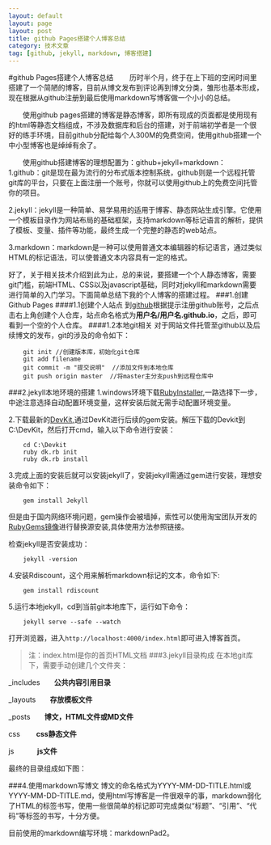 ```yaml
---
layout: default
layout: page
layout: post
title: github Pages搭建个人博客总结
category: 技术文章
tag: [github, jekyll, markdown, 博客搭建]
---
```

#github Pages搭建个人博客总结
　　历时半个月，终于在上下班的空闲时间里搭建了一个简陋的博客，目前从博文发布到评论再到博文分类，雏形也基本形成，现在根据从github注册到最后使用markdown写博客做一个小小的总结。

　　使用github pages搭建的博客是静态博客，即所有现成的页面都是使用现有的html等静态文档组成，不涉及数据库和后台的搭建，对于前端初学者是一个很好的练手环境，目前github分配给每个人300M的免费空间，使用github搭建一个中小型博客也是绰绰有余了。

　　使用github搭建博客的理想配置为：github+jekyll+markdown：    
1.github：git是现在最为流行的分布式版本控制系统，github则是一个远程托管git库的平台，只要在上面注册一个账号，你就可以使用github上的免费空间托管你的项目。

2.jekyll：jekyll是一种简单、易学易用的适用于博客、静态网站生成引擎。它使用一个模板目录作为网站布局的基础框架，支持markdown等标记语言的解析，提供了模板、变量、插件等功能，最终生成一个完整的静态的web站点。

3.markdown：markdown是一种可以使用普通文本编辑器的标记语言，通过类似HTML的标记语法，可以使普通文本内容具有一定的格式。

好了，关于相关技术介绍到此为止，总的来说，要搭建一个个人静态博客，需要git门槛，前端HTML、CSS以及javascript基础，同时对jekyll和markdown需要进行简单的入门学习。下面简单总结下我的个人博客的搭建过程。
###1.创建Github Pages
####1.1创建个人站点
到[github](www.github.com)根据提示注册github账号，之后点击右上角创建个人仓库，站点命名格式为**用户名/用户名.github.io**，之后，即可看到一个空的个人仓库。
####1.2本地git相关
对于网站文件托管至github以及后续博文的发布，git的涉及的命令如下：

		git init //创建版本库，初始化git仓库
		git add filename 
		git commit -m "提交说明"  //添加文件到本地仓库
		git push origin master  //将master主分支push到远程仓库中
###2.jekyll本地环境的搭建
1.windows环境下载[RubyInstaller](http://rubyinstaller.org/),一路选择下一步，中途注意选择自动配置环境变量，这样安装后就无需手动配置环境变量。

2.下载最新的[DevKit](https://github.com/oneclick/rubyinstaller/downloads/),通过DevKit进行后续的gem安装。解压下载的Devkit到C:\DevKit，然后打开cmd，输入以下命令进行安装：

		cd C:\Devkit
		ruby dk.rb init
		ruby dk.rb install
3.完成上面的安装后就可以安装jekyll了，安装jekyll需通过gem进行安装，理想安装命令如下：

		gem install Jekyll
但是由于国内网络环境问题，gem操作会被墙掉，索性可以使用淘宝团队开发的[RubyGems镜像](http://ruby.taobao.org/)进行替换源安装,具体使用方法参照链接。

检查jekyll是否安装成功：

		jekyll -version

4.安装Rdiscount，这个用来解析markdown标记的文本，命令如下:

		gem install rdiscount

5.运行本地jekyll，cd到当前git本地库下，运行如下命令：
		
		jekyll serve --safe --watch

打开浏览器，进入`http://localhost:4000/index.html`即可进入博客首页。
>注：index.html是你的首页HTML文档
###3.jekyll目录构成
在本地git库下，需要手动创建几个文件夹：

_includes　　**公共内容引用目录**

_layouts　　**存放模板文件**

_posts　　**博文，HTML文件或MD文件**

css 　　**css静态文件**

js 　　　**js文件**

最终的目录组成如下图：

###4.使用markdown写博文
博文的命名格式为YYYY-MM-DD-TITLE.html或YYYY-MM-DD-TITLE.md，使用html写博客是一件很艰辛的事，markdown弱化了HTML的标签书写，使用一些很简单的标记即可完成类似“标题”、“引用”、“代码”等标签的书写，十分方便。

目前使用的markdown编写环境：markdownPad2。